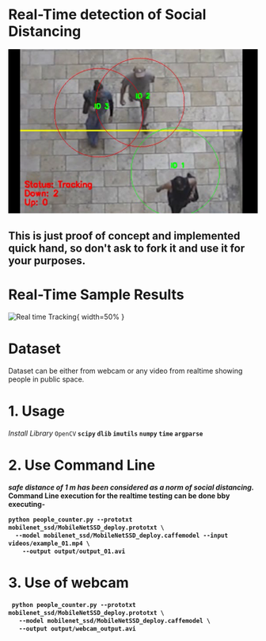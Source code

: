 # Real-Time detection of Social Distancing

![Sample Output](output/image/sample_output.png)

## This is just proof of concept and implemented quick hand, so don't ask to fork it and use it for your purposes.

# Real-Time Sample Results
![Real time Tracking](output/image/output_01.gif){ width=50% }

# Dataset
Dataset can be either from webcam or any video from realtime showing people in public space. 

# 1. Usage
*Install Library*
`OpenCV`<b>
`scipy` <b>
`dlib` <b>
`imutils`<b>
`numpy`<b>
`time`<b>
`argparse`<b>


# 2. Use Command Line

*safe distance of 1 m has been considered as a norm of social distancing.*
Command Line execution for the realtime testing can be done bby executing-
```
python people_counter.py --prototxt mobilenet_ssd/MobileNetSSD_deploy.prototxt \
  --model mobilenet_ssd/MobileNetSSD_deploy.caffemodel --input videos/example_01.mp4 \
    --output output/output_01.avi
```

# 3. Use of webcam

```
 python people_counter.py --prototxt mobilenet_ssd/MobileNetSSD_deploy.prototxt \
   --model mobilenet_ssd/MobileNetSSD_deploy.caffemodel \
   --output output/webcam_output.avi

```